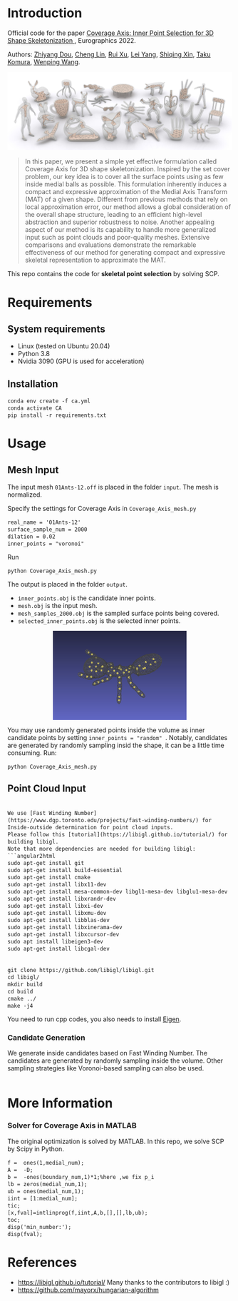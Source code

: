 # Introduction
Official code for the paper [Coverage Axis: Inner Point Selection for 3D Shape Skeletonization
](https://arxiv.org/abs/2110.00965), Eurographics 2022.



Authors: [Zhiyang Dou](https://frank-zy-dou.github.io/), 
[Cheng Lin](https://clinplayer.github.io/), 
[Rui Xu](https://xrvitd.github.io/index.html), 
[Lei Yang](https://www.linkedin.cn/incareer/in/lei-yang-842052119),
[Shiqing Xin](http://irc.cs.sdu.edu.cn/~shiqing/index.html),
[Taku Komura](https://i.cs.hku.hk/~taku/), 
[Wenping Wang](https://engineering.tamu.edu/cse/profiles/Wang-Wenping.html).

![teasar](./assets/fig_teaser.jpg)
> In this paper, we present a simple yet effective formulation called Coverage Axis for 3D shape skeletonization. Inspired by the set cover problem, our key idea is to cover all the surface points using as few inside medial balls as possible. This formulation inherently induces a compact and expressive approximation of the Medial Axis Transform (MAT) of a given shape. Different from previous methods that rely on local approximation error, our method allows a global consideration of the overall shape structure, leading to an efficient high-level abstraction and superior robustness to noise. Another appealing aspect of our method is its capability to handle more generalized input such as point clouds and poor-quality meshes. Extensive comparisons and evaluations demonstrate the remarkable effectiveness of our method for generating compact and expressive skeletal representation to approximate the MAT.


This repo contains the code for **skeletal point selection** by solving SCP.

# Requirements
## System requirements
- Linux (tested on Ubuntu 20.04)
- Python 3.8
- Nvidia 3090 (GPU is used for acceleration)
## Installation

```angular2html
conda env create -f ca.yml
conda activate CA
pip install -r requirements.txt
```

# Usage


## Mesh Input
The input mesh `01Ants-12.off` is placed in the folder `input`. The mesh is normalized.

Specify the settings for Coverage Axis in ```Coverage_Axis_mesh.py```
```angular2html
real_name = '01Ants-12'
surface_sample_num = 2000
dilation = 0.02
inner_points = "voronoi"
```
Run
```angular2html
python Coverage_Axis_mesh.py
```
The output is placed in the folder `output`.
- `inner_points.obj` is the candidate inner points.
- `mesh.obj` is the input mesh.
- `mesh_samples_2000.obj` is the sampled surface points being covered.
- `selected_inner_points.obj` is the selected inner points.

<p align="center">
<img src="./assets/fig_results.png" 
        alt="Picture" 
        width="300" 
        height="200" 
        style="display: block; margin: 0 auto" />
</p>

You may use randomly generated points inside the volume as inner candidate points by setting `inner_points = "random"
`. Notably, candidates are generated by randomly sampling insid the shape, it can be a little time consuming.
Run:
```angular2html
python Coverage_Axis_mesh.py
```

## Point Cloud Input
```angular2html

We use [Fast Winding Number](https://www.dgp.toronto.edu/projects/fast-winding-numbers/) for Inside-outside determination for point cloud inputs.
Please follow this [tutorial](https://libigl.github.io/tutorial/) for building libigl.
Note that more dependencies are needed for building libigl:
```angular2html
sudo apt-get install git
sudo apt-get install build-essential
sudo apt-get install cmake
sudo apt-get install libx11-dev
sudo apt-get install mesa-common-dev libgl1-mesa-dev libglu1-mesa-dev
sudo apt-get install libxrandr-dev
sudo apt-get install libxi-dev
sudo apt-get install libxmu-dev
sudo apt-get install libblas-dev
sudo apt-get install libxinerama-dev
sudo apt-get install libxcursor-dev
sudo apt install libeigen3-dev
sudo apt-get install libcgal-dev


git clone https://github.com/libigl/libigl.git
cd libigl/
mkdir build
cd build
cmake ../
make -j4
```

You need to run cpp codes, you also needs to install [Eigen](http://eigen.tuxfamily.org/index.php?title=Main_Page#Download). 


### Candidate Generation

We generate inside candidates based on Fast Winding Number. The candidates are generated by randomly sampling inside the volume.
Other sampling strategies like Voronoi-based sampling can also be used.

```angular2html
```







# More Information
### Solver for Coverage Axis in MATLAB
The original optimization is solved by MATLAB. In this repo, we solve SCP by Scipy in Python.
```angular2html
f =  ones(1,medial_num); 
A =  -D;
b =  -ones(boundary_num,1)*1;%here ,we fix p_i 
lb = zeros(medial_num,1);
ub = ones(medial_num,1);
iint = [1:medial_num];
tic;
[x,fval]=intlinprog(f,iint,A,b,[],[],lb,ub);
toc;
disp('min_number:');
disp(fval);
```
# References
- https://libigl.github.io/tutorial/  Many thanks to the contributors to libigl :)
- https://github.com/mayorx/hungarian-algorithm



